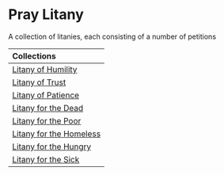 # Pray Litany
A collection of litanies, each consisting of a number of petitions

|Collections|
|:-----|
|[Litany of Humility](./collections/litany-of-humility.md)|
|[Litany of Trust](./collections/litany-of-trust.md)|
|[Litany of Patience](./collections/litany-of-patience.md)|
|[Litany for the Dead](./collections/litany-for-the-dead.md)|
|[Litany for the Poor](./collections/litany-for-the-poor.md)|
|[Litany for the Homeless](./collections/litany-for-the-homeless.md)|
|[Litany for the Hungry](./collections/litany-for-the-hungry.md)|
|[Litany for the Sick](./collections/litany-for-the-sick.md)|